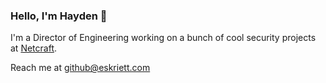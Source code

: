 ### Hello, I'm Hayden 👋

I'm a Director of Engineering working on a bunch of cool security projects at [Netcraft](https://www.netcraft.com/).

Reach me at github@eskriett.com
